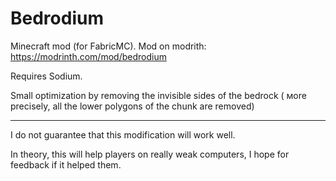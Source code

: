 # Bedrodium
Minecraft mod (for FabricMC).
Mod on modrith: https://modrinth.com/mod/bedrodium

Requires Sodium.

Small optimization by removing the invisible sides of the bedrock (
мore precisely, all the lower polygons of the chunk are removed)

---
I do not guarantee that this modification will work well.

In theory, this will help players on really weak computers, I hope for feedback if it helped them.
